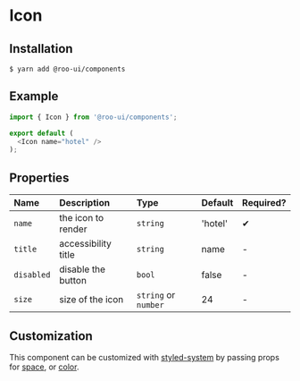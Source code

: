 # Icon

<!-- STORY -->

## Installation

```shell
$ yarn add @roo-ui/components
```

## Example

```js
import { Icon } from '@roo-ui/components';

export default (
  <Icon name="hotel" />
);
```

## Properties

| Name       | Description         | Type                 | Default | Required? |
|:-----------|:--------------------|:---------------------|:--------|:----------|
| `name`     | the icon to render  | `string`             | 'hotel' | ✔︎         |
| `title`    | accessibility title | `string`             | name    | -         |
| `disabled` | disable the button  | `bool`               | false   | -         |
| `size`     | size of the icon    | `string` or `number` | 24      | - ︎        |

## Customization

This component can be customized with [styled-system](https://jxnblk.com/styled-system) by passing props for [space](https://jxnblk.com/styled-system#space-theming), or [color](http://jxnblk.com/styled-system/table#core).
